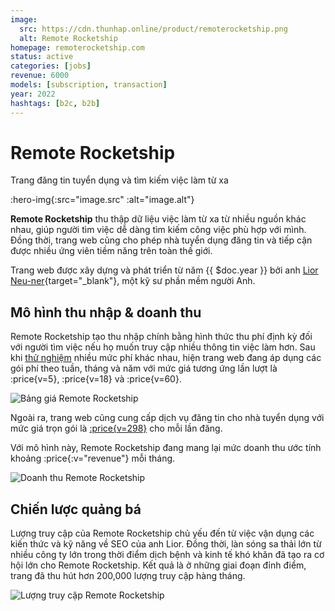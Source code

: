 ```yaml
---
image:
  src: https://cdn.thunhap.online/product/remoterocketship.png
  alt: Remote Rocketship
homepage: remoterocketship.com
status: active
categories: [jobs]
revenue: 6000
models: [subscription, transaction]
year: 2022
hashtags: [b2c, b2b]
---
```


# Remote Rocketship

Trang đăng tin tuyển dụng và tìm kiếm việc làm từ xa

:hero-img{:src="image.src" :alt="image.alt"}

__Remote Rocketship__ thu thập dữ liệu việc làm từ xa từ nhiều nguồn khác nhau, giúp người tìm việc dễ dàng tìm kiếm công việc phù hợp với mình. Đồng thời, trang web cũng cho phép nhà tuyển dụng đăng tin và tiếp cận được nhiều ứng viên tiềm năng trên toàn thế giới.

Trang web được xây dựng và phát triển từ năm {{ $doc.year }} bởi anh [Lior Neu-ner](https://twitter.com/LiorNn){target="_blank"}, một kỹ sư phần mềm người Anh.

## Mô hình thu nhập & doanh thu

Remote Rocketship tạo thu nhập chính bằng hình thức thu phí định kỳ đối với người tìm việc nếu họ muốn truy cập nhiều thông tin việc làm hơn. Sau khi [thử nghiệm](https://liorn.substack.com/p/6-pricing-ab-tests-ive-run-and-which) nhiều mức phí khác nhau, hiện trang web đang áp dụng các gói phí theo tuần, tháng và năm với mức giá tương ứng lần lượt là :price{v=5}, :price{v=18} và :price{v=60}.

![Bảng giá Remote Rocketship](https://cdn.thunhap.online/product/remoterocketship+pricing.png)

Ngoài ra, trang web cũng cung cấp dịch vụ đăng tin cho nhà tuyển dụng với mức giá trọn gói là [:price{v=298}](https://www.remoterocketship.com/post-job) cho mỗi lần đăng.

Với mô hình này, Remote Rocketship đang mang lại mức doanh thu ước tính khoảng :price{:v="revenue"} mỗi tháng.

![Doanh thu Remote Rocketship](https://substackcdn.com/image/fetch/f_auto,q_auto:good,fl_progressive:steep/https%3A%2F%2Fsubstack-post-media.s3.amazonaws.com%2Fpublic%2Fimages%2Fadbf8da1-5060-4b57-814c-670cdae5f9aa_1252x444.png)

## Chiến lược quảng bá

Lượng truy cập của Remote Rocketship chủ yếu đến từ việc vận dụng các kiến thức và kỹ năng về SEO của anh Lior. Đồng thời, làn sóng sa thải lớn từ nhiều công ty lớn trong thời điểm dịch bệnh và kinh tế khó khăn đã tạo ra cơ hội lớn cho Remote Rocketship. Kết quả là ở những giai đoạn đỉnh điểm, trang đã thu hút hơn 200,000 lượng truy cập hàng tháng.

![Lượng truy cập Remote Rocketship](https://www.remoterocketship.com/_next/image?url=%2F_next%2Fstatic%2Fmedia%2Fmonthly-visitors.535055f8.jpg&w=3840&q=75)
